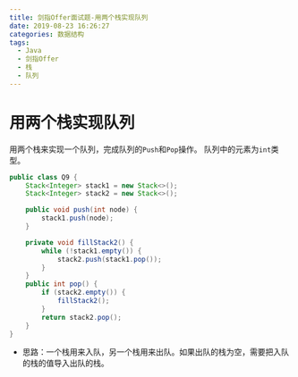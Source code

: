 ```yaml
---
title: 剑指Offer面试题-用两个栈实现队列
date: 2019-08-23 16:26:27
categories: 数据结构
tags:
  - Java
  - 剑指Offer
  - 栈
  - 队列
---
```


# 用两个栈实现队列

用两个栈来实现一个队列，完成队列的`Push`和`Pop`操作。 队列中的元素为`int`类型。

```java
public class Q9 {
    Stack<Integer> stack1 = new Stack<>();
    Stack<Integer> stack2 = new Stack<>();

    public void push(int node) {
        stack1.push(node);
    }

    private void fillStack2() {
        while (!stack1.empty()) {
            stack2.push(stack1.pop());
        }
    }
    public int pop() {
        if (stack2.empty()) {
            fillStack2();
        }
        return stack2.pop();
    }
}

```

- 思路：一个栈用来入队，另一个栈用来出队。如果出队的栈为空，需要把入队的栈的值导入出队的栈。